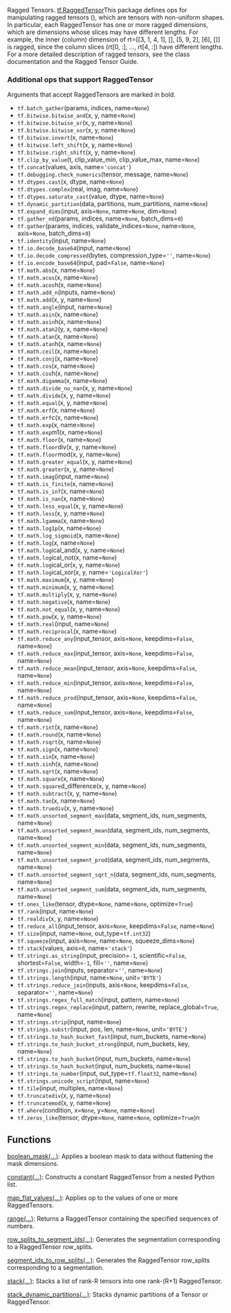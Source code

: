 
Ragged Tensors.
[tf.RaggedTensor](https://www.tensorflow.org/api_docs/python/tf/RaggedTensor)This package defines ops for manipulating ragged tensors (), which are tensors with non-uniform shapes. In particular, each RaggedTensor has one or more ragged dimensions, which are dimensions whose slices may have different lengths. For example, the inner (column) dimension of rt=[[3, 1, 4, 1], [], [5, 9, 2], [6], []] is ragged, since the column slices (rt[0, :], ..., rt[4, :]) have different lengths. For a more detailed description of ragged tensors, see the  class documentation and the Ragged Tensor Guide.

### Additional ops that support RaggedTensor

Arguments that accept RaggedTensors are marked in bold.
- `tf.batch_gather`(params, indices, name=`None`)
- `tf.bitwise.bitwise_and`(x, y, name=`None`)
- `tf.bitwise.bitwise_or`(x, y, name=`None`)
- `tf.bitwise.bitwise_xor`(x, y, name=`None`)
- `tf.bitwise.invert`(x, name=`None`)
- `tf.bitwise.left_shift`(x, y, name=`None`)
- `tf.bitwise.right_shift`(x, y, name=`None`)
- `tf.clip_by_value`(t, clip_value_min, clip_value_max, name=`None`)
- `tf.concat`(values, axis, name=`'concat'`)
- `tf.debugging.check_numerics`(tensor, message, name=`None`)
- `tf.dtypes.cast`(x, dtype, name=`None`)
- `tf.dtypes.complex`(real, imag, name=`None`)
- `tf.dtypes.saturate_cast`(value, dtype, name=`None`)
- `tf.dynamic_partition`(data, partitions, num_partitions, name=`None`)
- `tf.expand_dims`(input, axis=`None`, name=`None`, dim=`None`)
- `tf.gather_nd`(params, indices, name=`None`, batch_dims=`0`)
- `tf.gather`(params, indices, validate_indices=`None`, name=`None`, axis=`None`, batch_dims=`0`)
- `tf.identity`(input, name=`None`)
- `tf.io.decode_base64`(input, name=`None`)
- `tf.io.decode_compressed`(bytes, compression_type=`''`, name=`None`)
- `tf.io.encode_base64`(input, pad=`False`, name=`None`)
- `tf.math.abs`(x, name=`None`)
- `tf.math.acos`(x, name=`None`)
- `tf.math.acos`h(x, name=`None`)
- `tf.math.add_n`(inputs, name=`None`)
- `tf.math.add`(x, y, name=`None`)
- `tf.math.angle`(input, name=`None`)
- `tf.math.asin`(x, name=`None`)
- `tf.math.asin`h(x, name=`None`)
- `tf.math.atan2`(y, x, name=`None`)
- `tf.math.atan`(x, name=`None`)
- `tf.math.atan`h(x, name=`None`)
- `tf.math.ceil`(x, name=`None`)
- `tf.math.conj`(x, name=`None`)
- `tf.math.cos`(x, name=`None`)
- `tf.math.cos`h(x, name=`None`)
- `tf.math.digamma`(x, name=`None`)
- `tf.math.divide_no_nan`(x, y, name=`None`)
- `tf.math.divide`(x, y, name=`None`)
- `tf.math.equal`(x, y, name=`None`)
- `tf.math.erf`(x, name=`None`)
- `tf.math.erf`c(x, name=`None`)
- `tf.math.exp`(x, name=`None`)
- `tf.math.exp`m1(x, name=`None`)
- `tf.math.floor`(x, name=`None`)
- `tf.math.floor`div(x, y, name=`None`)
- `tf.math.floor`mod(x, y, name=`None`)
- `tf.math.greater_equal`(x, y, name=`None`)
- `tf.math.greater`(x, y, name=`None`)
- `tf.math.imag`(input, name=`None`)
- `tf.math.is_finite`(x, name=`None`)
- `tf.math.is_inf`(x, name=`None`)
- `tf.math.is_nan`(x, name=`None`)
- `tf.math.less_equal`(x, y, name=`None`)
- `tf.math.less`(x, y, name=`None`)
- `tf.math.lgamma`(x, name=`None`)
- `tf.math.log1p`(x, name=`None`)
- `tf.math.log_sigmoid`(x, name=`None`)
- `tf.math.log`(x, name=`None`)
- `tf.math.log`ical_and(x, y, name=`None`)
- `tf.math.log`ical_not(x, name=`None`)
- `tf.math.log`ical_or(x, y, name=`None`)
- `tf.math.log`ical_xor(x, y, name=`'LogicalXor'`)
- `tf.math.maximum`(x, y, name=`None`)
- `tf.math.minimum`(x, y, name=`None`)
- `tf.math.multiply`(x, y, name=`None`)
- `tf.math.negative`(x, name=`None`)
- `tf.math.not_equal`(x, y, name=`None`)
- `tf.math.pow`(x, y, name=`None`)
- `tf.math.real`(input, name=`None`)
- `tf.math.reciprocal`(x, name=`None`)
- `tf.math.reduce_any`(input_tensor, axis=`None`, keepdims=`False`, name=`None`)
- `tf.math.reduce_max`(input_tensor, axis=`None`, keepdims=`False`, name=`None`)
- `tf.math.reduce_mean`(input_tensor, axis=`None`, keepdims=`False`, name=`None`)
- `tf.math.reduce_min`(input_tensor, axis=`None`, keepdims=`False`, name=`None`)
- `tf.math.reduce_prod`(input_tensor, axis=`None`, keepdims=`False`, name=`None`)
- `tf.math.reduce_sum`(input_tensor, axis=`None`, keepdims=`False`, name=`None`)
- `tf.math.rint`(x, name=`None`)
- `tf.math.round`(x, name=`None`)
- `tf.math.rsqrt`(x, name=`None`)
- `tf.math.sign`(x, name=`None`)
- `tf.math.sin`(x, name=`None`)
- `tf.math.sin`h(x, name=`None`)
- `tf.math.sqrt`(x, name=`None`)
- `tf.math.square`(x, name=`None`)
- `tf.math.square`d_difference(x, y, name=`None`)
- `tf.math.subtract`(x, y, name=`None`)
- `tf.math.tan`(x, name=`None`)
- `tf.math.truediv`(x, y, name=`None`)
- `tf.math.unsorted_segment_max`(data, segment_ids, num_segments, name=`None`)
- `tf.math.unsorted_segment_mean`(data, segment_ids, num_segments, name=`None`)
- `tf.math.unsorted_segment_min`(data, segment_ids, num_segments, name=`None`)
- `tf.math.unsorted_segment_prod`(data, segment_ids, num_segments, name=`None`)
- `tf.math.unsorted_segment_sqrt_n`(data, segment_ids, num_segments, name=`None`)
- `tf.math.unsorted_segment_sum`(data, segment_ids, num_segments, name=`None`)
- `tf.ones_like`(tensor, dtype=`None`, name=`None`, optimize=`True`)
- `tf.rank`(input, name=`None`)
- `tf.realdiv`(x, y, name=`None`)
- `tf.reduce_all`(input_tensor, axis=`None`, keepdims=`False`, name=`None`)
- `tf.size`(input, name=`None`, out_type=`tf.int32`)
- `tf.squeeze`(input, axis=`None`, name=`None`, squeeze_dims=`None`)
- `tf.stack`(values, axis=`0`, name=`'stack'`)
- `tf.strings.as_string`(input, precision=`-1`, scientific=`False`, shortest=`False`, width=`-1`, fill=`''`, name=`None`)
- `tf.strings.join`(inputs, separator=`''`, name=`None`)
- `tf.strings.length`(input, name=`None`, unit=`'BYTE'`)
- `tf.strings.reduce_join`(inputs, axis=`None`, keepdims=`False`, separator=`''`, name=`None`)
- `tf.strings.regex_full_match`(input, pattern, name=`None`)
- `tf.strings.regex_replace`(input, pattern, rewrite, replace_global=`True`, name=`None`)
- `tf.strings.strip`(input, name=`None`)
- `tf.strings.substr`(input, pos, len, name=`None`, unit=`'BYTE'`)
- `tf.strings.to_hash_bucket_fast`(input, num_buckets, name=`None`)
- `tf.strings.to_hash_bucket_strong`(input, num_buckets, key, name=`None`)
- `tf.strings.to_hash_bucket`(input, num_buckets, name=`None`)
- `tf.strings.to_hash_bucket`(input, num_buckets, name=`None`)
- `tf.strings.to_number`(input, out_type=`tf.float32`, name=`None`)
- `tf.strings.unicode_script`(input, name=`None`)
- `tf.tile`(input, multiples, name=`None`)
- `tf.truncatediv`(x, y, name=`None`)
- `tf.truncatemod`(x, y, name=`None`)
- `tf.where`(condition, x=`None`, y=`None`, name=`None`)
- `tf.zeros_like`(tensor, dtype=`None`, name=`None`, optimize=`True`)n
## Functions
[boolean_mask(...)](https://www.tensorflow.org/api_docs/python/tf/ragged/boolean_mask): Applies a boolean mask to data without flattening the mask dimensions.

[constant(...)](https://www.tensorflow.org/api_docs/python/tf/ragged/constant): Constructs a constant RaggedTensor from a nested Python list.

[map_flat_values(...)](https://www.tensorflow.org/api_docs/python/tf/ragged/map_flat_values): Applies op to the values of one or more RaggedTensors.

[range(...)](https://www.tensorflow.org/api_docs/python/tf/ragged/range): Returns a RaggedTensor containing the specified sequences of numbers.

[row_splits_to_segment_ids(...)](https://www.tensorflow.org/api_docs/python/tf/ragged/row_splits_to_segment_ids): Generates the segmentation corresponding to a RaggedTensor row_splits.

[segment_ids_to_row_splits(...)](https://www.tensorflow.org/api_docs/python/tf/ragged/segment_ids_to_row_splits): Generates the RaggedTensor row_splits corresponding to a segmentation.

[stack(...)](https://www.tensorflow.org/api_docs/python/tf/ragged/stack): Stacks a list of rank-R tensors into one rank-(R+1) RaggedTensor.

[stack_dynamic_partitions(...)](https://www.tensorflow.org/api_docs/python/tf/ragged/stack_dynamic_partitions): Stacks dynamic partitions of a Tensor or RaggedTensor.

